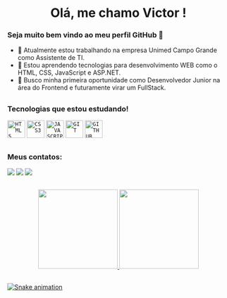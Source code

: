
<h1 align="center"> Olá, me chamo Victor ! </h1> 

### Seja muito bem vindo ao meu perfil GitHub 👋 


- 🔭 Atualmente estou trabalhando na empresa Unimed Campo Grande como Assistente de TI.
- 🌱 Estou aprendendo tecnologias para desenvolvimento WEB como o HTML, CSS, JavaScript e ASP.NET.
- 👯 Busco minha primeira oportunidade como Desenvolvedor Junior na área do Frontend e futuramente virar um FullStack.
 
 ##
 
### Tecnologias que estou estudando!
<div>
<code><img width="40px" src="https://cdn.jsdelivr.net/gh/devicons/devicon/icons/html5/html5-original-wordmark.svg" title = "HTML5"/></code>
<code><img width="40px" src="https://cdn.jsdelivr.net/gh/devicons/devicon/icons/css3/css3-original-wordmark.svg" title = "CSS3"/></code>
<code><img width="40px" src="https://cdn.jsdelivr.net/gh/devicons/devicon/icons/javascript/javascript-original.svg" title = "JAVASCRIPT"/></code>
<code><img width="40px" src="https://cdn.jsdelivr.net/gh/devicons/devicon/icons/git/git-original.svg" title = "GIT"/></code>
<code><img width="40px" src="https://cdn.jsdelivr.net/gh/devicons/devicon/icons/github/github-original.svg" title = "GITHUB"/></code>
</div>

 ##
 
 ### Meus contatos:
 
<div> 
  <a href="https://www.instagram.com/victorp_oliveira/ target="_blank"><img src="https://img.shields.io/badge/-Instagram-%23E4405F?style=for-the-badge&logo=instagram&logoColor=white" target="_blank"></a>
  <a href = "mailto:victor_poliveira@hotmail.com"><img src="https://img.shields.io/badge/-Gmail-%23333?style=for-the-badge&logo=gmail&logoColor=white" target="_blank"></a>
  <a href="https://www.linkedin.com/in/victor-pereira-de-oliveira-7b83181b6" target="_blank"><img src="https://img.shields.io/badge/-LinkedIn-%230077B5?style=for-the-badge&logo=linkedin&logoColor=white" target="_blank"></a> 
 </div>
 
 ##
 
<div align="center">
   <a href="https://github.com/victorPoliveira2002/">
   <img height="180em" src="https://github-readme-stats.vercel.app/api?username=victorPoliveira2002&show_icons=true&theme=tokyonight&include_all_commits=true&count_private=true"/>
   <img height="180em" src="https://github-readme-stats.vercel.app/api/top-langs/?username=victorPoliveira2002&layout=compact&langs_count=6&theme=tokyonight"/>
</div>

 ##


  ![Snake animation](https://github.com/devemdobro/devemdobro/blob/output/github-contribution-grid-snake.svg)

